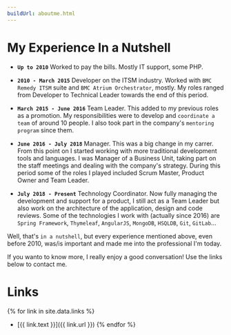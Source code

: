 ```yaml
---
buildUrl: aboutme.html
---
```


# My Experience In a Nutshell

- **`Up to 2010`** Worked to pay the bills. Mostly IT support, some PHP.

- **`2010 - March 2015`** Developer on the ITSM industry. Worked with `BMC Remedy ITSM` suite and `BMC Atrium Orchestrator`, mostly. My roles ranged from Developer to Technical Leader towards the end of this period.

- **`March 2015 - June 2016`** Team Leader. This added to my previous roles as a promotion. My responsibilities were to develop and `coordinate a team` of around 10 people. I also took part in the company's `mentoring program` since them. 

- **`June 2016 - July 2018`** Manager. This was a big change in my carrer. From this point on I started working with more traditional development tools and languages. I was Manager of a Business Unit, taking part on the staff meetings and dealing with the company's strategy. During this period some of the roles I played included Scrum Master, Product Owner and Team Leader.

- **`July 2018 - Present`** Technology Coordinator. Now fully managing the development and support for a product, I still act as a Team Leader but also work on the architecture of the application, design and code reviews. Some of the technologies I work with (actually since 2016) are `Spring Framework`, `Thymeleaf`, `AngularJS`, `MongoDB`, `HSQLDB`, `Git`, `GitLab`...

Well, that's `in a nutshell`, but every experience mentioned above, even before 2010, was/is important and made me into the professional I'm today.

If you wanto to know more, I really enjoy a good conversation! Use the links below to contact me.

# Links

{% for link in site.data.links %} 
- [{{ link.text }}]({{ link.url }}) {% endfor %}